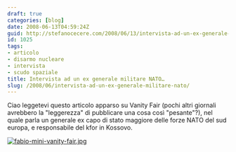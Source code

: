 ```yaml
---
draft: true
categories: [blog]
date: 2008-06-13T04:59:24Z
guid: http://stefanocecere.com/2008/06/13/intervista-ad-un-ex-generale-militare-nato/
id: 1025
tags:
- articolo
- disarmo nucleare
- intervista
- scudo spaziale
title: Intervista ad un ex generale militare NATO…
slug: /2008/06/intervista-ad-un-ex-generale-militare-nato/
---
```


Ciao leggetevi questo articolo apparso su Vanity Fair (pochi altri giornali avrebbero la "leggerezza" di pubblicare una cosa così "pesante"?), nel quale parla un generale ex capo di stato maggiore delle forze NATO del sud europa, e responsabile del kfor in Kossovo.

[![fabio-mini-vanity-fair.jpg](http://stefanocecere.com/wp-content/uploads/sites/3/2008/06/fabio-mini-vanity-fair.jpg)](http://stefanocecere.com/wp-content/uploads/sites/3/2008/06/fabio-mini-vanity-fair.pdf "fabio-mini-vanity-fair.pdf")